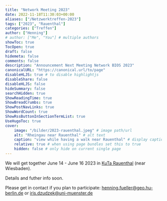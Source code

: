 ```yaml
---
title: "Network Meeting 2023"
date: 2022-11-18T11:30:03+00:00
aliases: ["/Netzwerktreffen-2023"]
tags: ["2023", "Rauenthal"]
categories: ["Treffen"]
author: ["Henning"]
# author: ["Me", "You"] # multiple authors
showToc: true
TocOpen: true
draft: false
hidemeta: false
comments: false
description: "Announcement Next Meeting Network BIOS 2023"
canonicalURL: "https://canonical.url/to/page"
disableHLJS: true # to disable highlightjs
disableShare: false
disableHLJS: false
hideSummary: false
searchHidden: true
ShowReadingTime: true
ShowBreadCrumbs: true
ShowPostNavLinks: true
ShowWordCount: true
ShowRssButtonInSectionTermList: true
UseHugoToc: true
cover:
    image: "/bilder/2023-rauenthal.jpeg" # image path/url
    alt: "Rheingau near Rauenthal" # alt text
    caption: "view while having a walk near Rauenthal" # display caption under cover
    relative: true # when using page bundles set this to true
    hidden: false # only hide on current single page
---
```



We will get together June 14 - June 16 2023 in [KuTa Rauenthal](https://www.kuta-rauenthal.de) (near Wiesbaden).

Details and futher info soon. 

Please get in contact if you plan to participate: henning.fueller@geo.hu-berlin.de or iris.dzudzek@uni-muenster.de